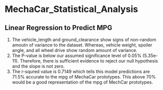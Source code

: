 # MechaCar_Statistical_Analysis
## Linear Regression to Predict MPG
1. The vehicle_length and ground_clearance show signs of non-random amoutn of variance to the dataset. Whereas, vehicle weight,
spoiler angle, and all wheel drive show random amount of variance. 
2. The P-value is below our assumed significance level of 0.05% (5.35e-11). Therefore, there is sufficient evidence to reject our null hypothesis and the
slope is not zero. 
3. The r-squred value is 0.7149 which tells this model predictions are 71.5% accurate to the mpg of MechaCar prototypes. This above 70% would be a good representation of the mpg of MechCar prototypes.   
